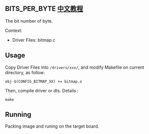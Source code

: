 BITS_PER_BYTE [中文教程](https://biscuitos.github.io/blog/BITMAP_BITS_PER_BYTE/)
----------------------------------

The bit number of byte.

Context:

* Driver Files: bitmap.c

## Usage

Copy Driver Files into `/drivers/xxx/`, and modify Makefile on current 
directory, as follow:

```
obj-$(CONFIG_BITMAP_XX) += bitmap.o
```

Then, compile driver or dts. Details :

```
make
```

## Running

Packing image and runing on the target board.
